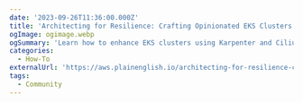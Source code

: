 ```yaml
---
date: '2023-09-26T11:36:00.000Z'
title: 'Architecting for Resilience: Crafting Opinionated EKS Clusters with Karpenter & Cilium Cluster Mesh — Part 1'
ogImage: ogimage.webp
ogSummary: 'Learn how to enhance EKS clusters using Karpenter and Cilium Cluster Mesh for seamless communication and optimal scaling'
categories:
  - How-To
externalUrl: 'https://aws.plainenglish.io/architecting-for-resilience-crafting-opinionated-eks-clusters-with-karpenter-cilium-cluster-mesh-c87cee1df934'
tags:
  - Community
---
```

